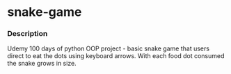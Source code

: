 # snake-game

### Description
Udemy 100 days of python OOP project - basic snake game that users direct to eat the dots using keyboard arrows.  With each food dot consumed the snake grows in size.
